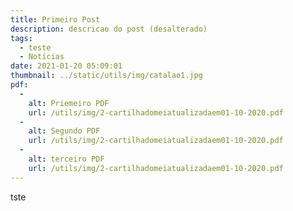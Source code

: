 ```yaml
---
title: Primeiro Post
description: descricao do post (desalterado)
tags:
  - teste
  - Notícias
date: 2021-01-20 05:09:01
thumbnail: ../static/utils/img/catalao1.jpg
pdf:
  -
    alt: Priemeiro PDF
    url: /utils/img/2-cartilhadomeiatualizadaem01-10-2020.pdf
  -
    alt: Segundo PDF
    url: /utils/img/2-cartilhadomeiatualizadaem01-10-2020.pdf
  -
    alt: terceiro PDF
    url: /utils/img/2-cartilhadomeiatualizadaem01-10-2020.pdf
---
```

tste